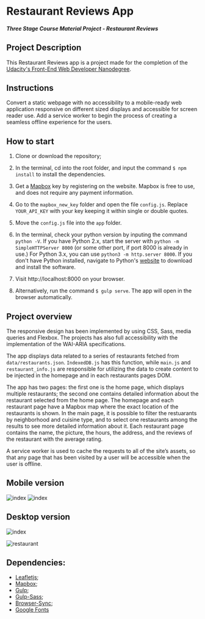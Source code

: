 # Restaurant Reviews App

#### _Three Stage Course Material Project - Restaurant Reviews_

## Project Description

This Restaurant Reviews app is a project made for the completion of the [Udacity's Front-End Web Developer Nanodegree](https://www.udacity.com/course/front-end-web-developer-nanodegree--nd001?v=fe1).

## Instructions

Convert a static webpage with no accessibility to a mobile-ready web application responsive on different sized displays and accessible for screen reader use. Add a service worker to begin the process of creating a seamless offline experience for the users.

## How to start

1. Clone or download the repository;

2.  In the terminal, cd into the root folder, and input the command `$ npm install` to install the dependencies.

3. Get a [Mapbox](https://www.mapbox.com/) key by registering on the website. Mapbox is free to use, and does not require any payment information.

4. Go to the `mapbox_new_key` folder and open the file `config.js`. Replace `YOUR_API_KEY` with your key keeping it within single or double quotes.

5. Move the `config.js` file into the `app` folder.

6. In the terminal, check your python version by inputing the command `python -V`. If you have Python 2.x, start the server with  `python -m SimpleHTTPServer 8000`  (or some other port, if port 8000 is already in use.) For Python 3.x, you can use `python3 -m http.server 8000`. If you don't have Python installed, navigate to Python's [website](https://www.python.org/) to download and install the software.

7. Visit http://localhost:8000 on your browser.

8. Alternatively, run the command `$ gulp serve`. The app will open in the browser automatically.

## Project overview

The responsive design has been implemented by using CSS, Sass, media queries and Flexbox. The projects has also full accessibility with the implementation of the WAI-ARIA specifications.

The app displays data related to a series of restaurants fetched from `data/restaurants.json`. `IndexedDB.js` has this function, while `main.js` and `restaurant_info.js` are responsible for utilizing the data to create content to be injected in the homepage and in each restaurants pages DOM.

The app has two pages: the first one is the home page, which displays multiple restaurants; the second one contains detailed information about the restaurant selected from the home page. The homepage and each restaurant page have a Mapbox map where the exact location of the restaurants is shown. In the main page, it is possible to filter the restuarants by neighborhood and cuisine type, and to select one restaurants among the results to see more detailed information about it. Each restaurant page contains the name, the picture, the hours, the address, and the reviews of the restaurant with the average rating.

A service worker is used to cache the requests to all of the site’s assets, so that any page that has been visited by a user will be accessible when the user is offline.

## Mobile version

![index](screenshots/index_mobile.png) ![index](screenshots/restaurant_mobile.png)

## Desktop version

![index](screenshots/index_desktop.png)

![restaurant](screenshots/restaurant_desktop.png)

## Dependencies:

* [Leafletjs](https://leafletjs.com/);
* [Mapbox](https://www.mapbox.com/);
* [Gulp](https://gulpjs.com/);
* [Gulp-Sass](https://www.npmjs.com/package/gulp-sass);
* [Browser-Sync](https://browsersync.io/);
* [Google Fonts](https://fonts.google.com/)

